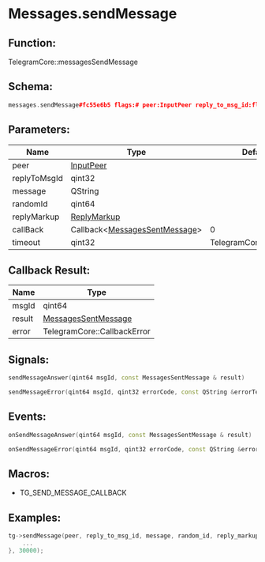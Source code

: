 # Messages.sendMessage

## Function:

TelegramCore::messagesSendMessage

## Schema:

```c++
messages.sendMessage#fc55e6b5 flags:# peer:InputPeer reply_to_msg_id:flags.0?int message:string random_id:long reply_markup:flags.2?ReplyMarkup = messages.SentMessage;
```
## Parameters:

|Name|Type|Default|
|----|----|-------|
|peer|[InputPeer](../../types/inputpeer.md)||
|replyToMsgId|qint32||
|message|QString||
|randomId|qint64||
|replyMarkup|[ReplyMarkup](../../types/replymarkup.md)||
|callBack|Callback&lt;[MessagesSentMessage](../../types/messagessentmessage.md)&gt;|0|
|timeout|qint32|TelegramCore::timeOut()|

## Callback Result:

|Name|Type|
|----|----|
|msgId|qint64|
|result|[MessagesSentMessage](../../types/messagessentmessage.md)|
|error|TelegramCore::CallbackError|

## Signals:

```c++
sendMessageAnswer(qint64 msgId, const MessagesSentMessage & result)
```
```c++
sendMessageError(qint64 msgId, qint32 errorCode, const QString &errorText)
```

## Events:

```c++
onSendMessageAnswer(qint64 msgId, const MessagesSentMessage & result)
```
```c++
onSendMessageError(qint64 msgId, qint32 errorCode, const QString &errorText)
```

## Macros:

* TG_SEND_MESSAGE_CALLBACK

## Examples:

```c++
tg->sendMessage(peer, reply_to_msg_id, message, random_id, reply_markup, [=](TG_SEND_MESSAGE_CALLBACK){
    ...
}, 30000);
```
